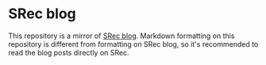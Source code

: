 # SRec blog

This repository is a mirror of [SRec blog](https://srec.ai/blog). Markdown formatting on this repository is different from formatting on SRec blog, so it's recommended to read the blog posts directly on SRec.
